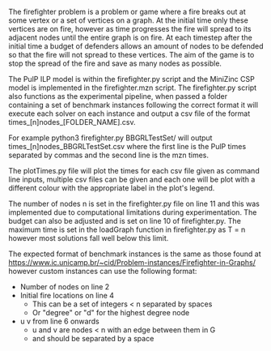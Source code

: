 The firefighter problem is a problem or game where a fire breaks out at some vertex or a set of vertices on a graph. At the initial time only these vertices are on fire, however as time progresses the fire will spread to its adjacent nodes until the entire graph is on fire. At each timestep after the initial time a budget of defenders allows an amount of nodes to be defended so that the fire will not spread to these vertices. The aim of the game is to stop the spread of the fire and save as many nodes as possible. 

The PulP ILP model is within the firefighter.py script and the MiniZinc CSP model is implemented in the firefighter.mzn script. The firefighter.py script also functions as the experimental pipeline, when passed a folder containing a set of benchmark instances following the correct format it will execute each solver on each instance and output a csv file of the format times_[n]nodes_[FOLDER_NAME].csv.

For example python3 firefighter.py BBGRLTestSet/ will output times_[n]nodes_BBGRLTestSet.csv where the first line is the PulP times separated by commas and the second line is the mzn times.

The plotTimes.py file will plot the times for each csv file given as command line inputs, multiple csv files can be given and each one will be plot with a different colour with the appropriate label in the plot's legend.

The number of nodes n is set in the firefighter.py file on line 11 and this was implemented due to computational limitations during experimentation. The budget can also be adjusted and is set on line 10 of firefighter.py. The maximum time is set in the loadGraph function in firefighter.py as T = n however most solutions fall well below this limit.

The expected format of benchmark instances is the same as those found at https://www.ic.unicamp.br/~cid/Problem-instances/Firefighter-in-Graphs/ however custom instances can use the following format:
 - Number of nodes on line 2
 - Initial fire locations on line 4
    - This can be a set of integers < n separated by spaces
    - Or "degree" or "d" for the highest degree node
 - u v from line 6 onwards
    - u and v are nodes < n with an edge between them in G
    - and should be separated by a space
